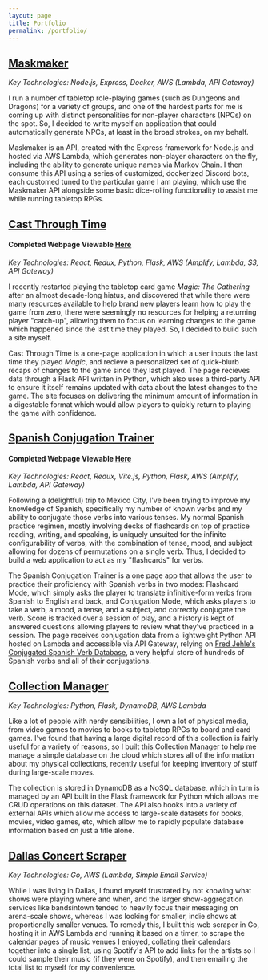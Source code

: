 ```yaml
---
layout: page
title: Portfolio
permalink: /portfolio/
---
```


## [Maskmaker](https://github.com/Asylumrunner/Maskmaker)

*Key Technologies: Node.js, Express, Docker, AWS (Lambda, API Gateway)*

I run a number of tabletop role-playing games (such as Dungeons and Dragons) for a variety of groups, and one of the hardest parts for me is coming up with distinct personalities for non-player characters (NPCs) on the spot. So, I decided to write myself an application that could automatically generate NPCs, at least in the broad strokes, on my behalf.

Maskmaker is an API, created with the Express framework for Node.js and hosted via AWS Lambda, which generates non-player characters on the fly, including the ability to generate unique names via Markov Chain. I then consume this API using a series of customized, dockerized Discord bots, each customed tuned to the particular game I am playing, which use the Maskmaker API alongside some basic dice-rolling functionality to assist me while running tabletop RPGs.

## [Cast Through Time](https://github.com/Asylumrunner/CastThroughTime)
#### Completed Webpage Viewable [Here](https://www.castthroughtime.com)

*Key Technologies: React, Redux, Python, Flask, AWS (Amplify, Lambda, S3, API Gateway)*

I recently restarted playing the tabletop card game _Magic: The Gathering_ after an almost decade-long hiatus, and discovered that while there were many resources available to help brand new players learn how to play the game from zero, there were seemingly no resources for helping a returning player "catch-up", allowing them to focus on learning changes to the game which happened since the last time they played. So, I decided to build such a site myself.

Cast Through Time is a one-page application in which a user inputs the last time they played _Magic_, and recieve a personalized set of quick-blurb recaps of changes to the game since they last played. The page recieves data through a Flask API written in Python, which also uses a third-party API to ensure it itself remains updated with data about the latest changes to the game. The site focuses on delivering the minimum amount of information in a digestable format which would allow players to quickly return to playing the game with confidence.

## [Spanish Conjugation Trainer](https://github.com/Asylumrunner/spanish-trainer)
#### Completed Webpage Viewable [Here](https://www.espanolverbconjugator.com/)

*Key Technologies: React, Redux, Vite.js, Python, Flask, AWS (Amplify, Lambda, API Gateway)*

Following a (delightful) trip to Mexico City, I've been trying to improve my knowledge of Spanish, specifically my number of known verbs and my ability to conjugate those verbs into various tenses. My normal Spanish practice regimen, mostly involving decks of flashcards on top of practice reading, writing, and speaking, is uniquely unsuited for the infinite configurability of verbs, with the combination of tense, mood, and subject allowing for dozens of permutations on a single verb. Thus, I decided to build a web application to act as my "flashcards" for verbs.

The Spanish Conjugation Trainer is a one page app that allows the user to practice their proficiency with Spanish verbs in two modes: Flashcard Mode, which simply asks the player to translate infinitive-form verbs from Spanish to English and back, and Conjugation Mode, which asks players to take a verb, a mood, a tense, and a subject, and correctly conjugate the verb. Score is tracked over a session of play, and a history is kept of answered questions allowing players to review what they've practiced in a session. The page receives conjugation data from a lightweight Python API hosted on Lambda and accessible via API Gateway, relying on [Fred Jehle's Conjugated Spanish Verb Database](https://github.com/ghidinelli/fred-jehle-spanish-verbs), a very helpful store of hundreds of Spanish verbs and all of their conjugations.

## [Collection Manager](https://github.com/Asylumrunner/CollectionDatabase)

*Key Technologies: Python, Flask, DynamoDB, AWS Lambda*

Like a lot of people with nerdy sensibilities, I own a lot of physical media, from video games to movies to books to tabletop RPGs to board and card games. I've found that having a large digital record of this collection is fairly useful for a variety of reasons, so I built this Collection Manager to help me manage a simple database on the cloud which stores all of the information about my physical collections, recently useful for keeping inventory of stuff during large-scale moves.

The collection is stored in DynamoDB as a NoSQL database, which in turn is managed by an API built in the Flask framework for Python which allows me CRUD operations on this dataset. The API also hooks into a variety of external APIs which allow me access to large-scale datasets for books, movies, video games, etc, which allow me to rapidly populate database information based on just a title alone. 

## [Dallas Concert Scraper](https://github.com/Asylumrunner/DallasConcertScraper)

*Key Technologies: Go, AWS (Lambda, Simple Email Service)*

While I was living in Dallas, I found myself frustrated by not knowing what shows were playing where and when, and the larger show-aggregation services like bandsintown tended to heavily focus their messaging on arena-scale shows, whereas I was looking for smaller, indie shows at proportionally smaller venues. To remedy this, I built this web scraper in Go, hosting it in AWS Lambda and running it based on a timer, to scrape the calendar pages of music venues I enjoyed, collating their calendars together into a single list, using Spotify's API to add links for the artists so I could sample their music (if they were on Spotify), and then emailing the total list to myself for my convenience.